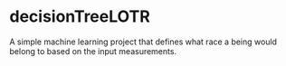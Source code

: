 # decisionTreeLOTR
A simple machine learning project that defines what race a being would belong to based on the input measurements.
